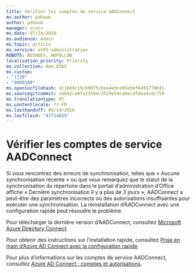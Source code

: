 ```yaml
---
title: Vérifier les comptes de service AADConnect
ms.author: pebaum
author: pebaum
manager: scotv
ms.date: 07/24/2020
ms.audience: Admin
ms.topic: article
ms.service: o365-administration
ROBOTS: NOINDEX, NOFOLLOW
localization_priority: Priority
ms.collection: Adm_O365
ms.custom:
- "1726"
- "9000180"
ms.openlocfilehash: 4c18ddc19c60075cbea4edce95ebbf6491778b41
ms.sourcegitcommit: c6692ce0fa1358ec3529e59ca0ecdfdea4cdc759
ms.translationtype: HT
ms.contentlocale: fr-FR
ms.lasthandoff: 09/14/2020
ms.locfileid: "47714029"
---
```

# <a name="check-the-aadconnect-service-accounts"></a>Vérifier les comptes de service AADConnect

Si vous rencontrez des erreurs de synchronisation, telles que « Aucune synchronisation récente » ou que vous remarquez que le statut de la synchronisation du répertoire dans le portail d’administration d’Office affiche « Dernière synchronisation il y a plus de 3 jours », AADConnect a peut-être des paramètres incorrects ou des autorisations insuffisantes pour exécuter une synchronisation. La réinstallation d’AADConnect avec une configuration rapide peut résoudre le problème.

Pour télécharger la dernière version d’AADConnect, consultez [Microsoft Azure Directory Connect](https://go.microsoft.com/fwlink/?LinkId=615771).

Pour obtenir des instructions sur l’installation rapide, consultez [Prise en main d’Azure AD Connect avec la configuration rapide](https://docs.microsoft.com/azure/active-directory/hybrid/how-to-connect-install-express).

Pour plus d’informations sur les comptes de service AADConnect, consultez [Azure AD Connect : comptes et autorisations](https://docs.microsoft.com/azure/active-directory/hybrid/reference-connect-accounts-permissions).